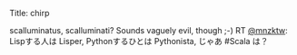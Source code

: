 Title: chirp

scalluminatus, scalluminati? Sounds vaguely evil, though ;-) RT <a href="http://twitter.com/mnzktw">@mnzktw</a>: Lispする人は Lisper, Pythonするひとは Pythonista, じゃあ #Scala は？
